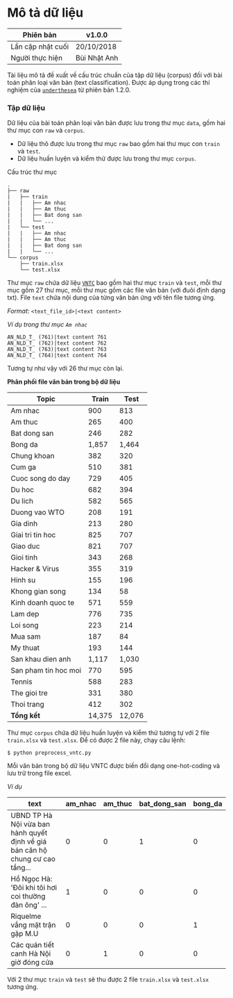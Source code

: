 # Mô tả dữ liệu

| Phiên bản         | v1.0.0     |
|-------------------|------------|
| Lần cập nhật cuối | 20/10/2018 |
| Người thực hiện   | Bùi Nhật Anh     |

Tài liệu mô tả đề xuất về cấu trúc chuẩn của tập dữ liệu (corpus) đối với bài toán phân loại văn bản (text classification). Được áp dụng trong các thí nghiệm của [`underthesea`](http://github.com/undertheseanlp/classification) từ phiên bản 1.2.0.


### Tập dữ liệu

Dữ liệu của bài toán phân loại văn bản được lưu trong thư mục `data`, gồm hai thư mục con `raw` và `corpus`.

* Dữ liệu thô được lưu trong thư mục `raw` bao gồm hai thư mục con `train` và `test`.
* Dữ liệu huấn luyện và kiểm thử được lưu trong thư mục `corpus`.

Cấu trúc thư mục

```
.
├── raw
|   ├── train
|   |   ├── Am nhac
|   |   ├── Am thuc
|   |   ├── Bat dong san
|   |   └── ...
|   └── test
|   |   ├── Am nhac
|   |   ├── Am thuc
|   |   ├── Bat dong san
|   |   └── ...
└── corpus
    ├── train.xlsx
    └── test.xlsx
```

Thư mục `raw` chứa dữ liệu [`VNTC`](https://github.com/duyvuleo/VNTC) bao gồm hai thư mục `train` và `test`, mỗi thư mục gồm 27 thư mục, mỗi thư mục gồm các file văn bản (với đuôi định dạng txt). File `text` chứa nội dung của từng văn bản ứng với tên file tương ứng.

*Format*: `<text_file_id>|<text content>`

*Ví dụ trong thư mục `Am nhac`*
```
AN_NLD_T_ (761)|text content 761
AN_NLD_T_ (762)|text content 762
AN_NLD_T_ (763)|text content 763
AN_NLD_T_ (764)|text content 764
```
Tương tự như vậy với 26 thư mục còn lại.

**Phân phối file văn bản trong bộ dữ liệu**

| Topic                | Train  | Test   |
|----------------------|--------|--------|
| Am nhac              | 900    | 813    |
| Am thuc              | 265    | 400    |
| Bat dong san         | 246    | 282    |
| Bong da              | 1,857  | 1,464  |
| Chung khoan          | 382    | 320    |
| Cum ga               | 510    | 381    |
| Cuoc song do day     | 729    | 405    |
| Du hoc               | 682    | 394    |
| Du lich              | 582    | 565    |
| Duong vao WTO        | 208    | 191    |
| Gia dinh             | 213    | 280    |
| Giai tri tin hoc     | 825    | 707    |
| Giao duc             | 821    | 707    |
| Gioi tinh            | 343    | 268    |
| Hacker & Virus       | 355    | 319    |
| Hinh su              | 155    | 196    |
| Khong gian song      | 134    | 58     |
| Kinh doanh quoc te   | 571    | 559    |
| Lam dep              | 776    | 735    |
| Loi song             | 223    | 214    |
| Mua sam              | 187    | 84     |
| My thuat             | 193    | 144    |
| San khau dien anh    | 1,117  | 1,030  |
| San pham tin hoc moi | 770    | 595    |
| Tennis               | 588    | 283    |
| The gioi tre         | 331    | 380    |
| Thoi trang           | 412    | 302    |
| **Tổng kết**         | 14,375 | 12,076 |

Thư mục `corpus` chứa dữ liệu huấn luyện và kiểm thử tương tự với 2 file `train.xlsx` và `test.xlsx`. Để có được 2 file này, chạy câu lệnh:
```
$ python preprocess_vntc.py
```
Mỗi văn bản trong bộ dữ liệu VNTC được biến đổi dạng one-hot-coding và lưu trữ trong file excel.

*Ví dụ*

| text                                                                          | am_nhac | am_thuc | bat_dong_san | bong_da |
|-------------------------------------------------------------------------------|---------|---------|--------------|---------|
| UBND TP Hà Nội vừa ban hành quyết định về giá bán căn hộ chung cư cao tầng... | 0       | 0       | 1            | 0       |
| Hồ Ngọc Hà: 'Đôi khi tôi hơi coi thường đàn ông' ...                          | 1       | 0       | 0            | 0       |
| Riquelme vắng mặt trận gặp M.U                                                | 0       | 0       | 0            | 1       |
| Các quán tiết canh Hà Nội giờ đóng cửa                                        | 0       | 1       | 0            | 0       |

Với 2 thư mục `train` và `test` sẽ thu được 2 file `train.xlsx` và `test.xlsx` tương ứng.